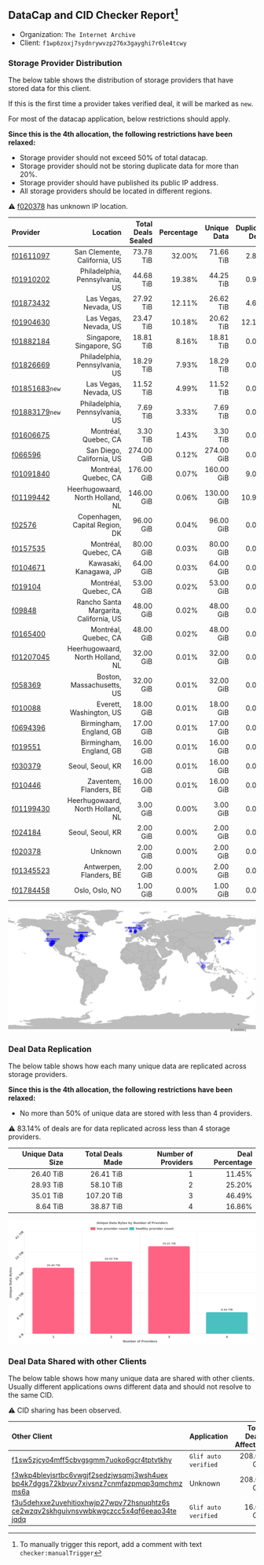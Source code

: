 ## DataCap and CID Checker Report[^1]
 - Organization: `The Internet Archive`
 - Client: `f1wp6zoxj7sydnrywvzp276x3gayghi7r6le4tcwy`
### Storage Provider Distribution
The below table shows the distribution of storage providers that have stored data for this client.

If this is the first time a provider takes verified deal, it will be marked as `new`.

For most of the datacap application, below restrictions should apply.

**Since this is the 4th allocation, the following restrictions have been relaxed:**
 - Storage provider should not exceed 50% of total datacap.
 - Storage provider should not be storing duplicate data for more than 20%.
 - Storage provider should have published its public IP address.
 - All storage providers should be located in different regions.

⚠️ [f020378](https://filfox.info/en/address/f020378) has unknown IP location.

| Provider                                                    |                               Location | Total Deals Sealed | Percentage | Unique Data | Duplicate Deals |
| :---------------------------------------------------------- | -------------------------------------: | -----------------: | ---------: | ----------: | --------------: |
| [f01611097](https://filfox.info/en/address/f01611097)       |           San Clemente, California, US |          73.78 TiB |     32.00% |   71.66 TiB |           2.87% |
| [f01910202](https://filfox.info/en/address/f01910202)       |         Philadelphia, Pennsylvania, US |          44.68 TiB |     19.38% |   44.25 TiB |           0.96% |
| [f01873432](https://filfox.info/en/address/f01873432)       |                  Las Vegas, Nevada, US |          27.92 TiB |     12.11% |   26.62 TiB |           4.67% |
| [f01904630](https://filfox.info/en/address/f01904630)       |                  Las Vegas, Nevada, US |          23.47 TiB |     10.18% |   20.62 TiB |          12.16% |
| [f01882184](https://filfox.info/en/address/f01882184)       |               Singapore, Singapore, SG |          18.81 TiB |      8.16% |   18.81 TiB |           0.00% |
| [f01826669](https://filfox.info/en/address/f01826669)       |         Philadelphia, Pennsylvania, US |          18.29 TiB |      7.93% |   18.29 TiB |           0.00% |
| [f01851683](https://filfox.info/en/address/f01851683)`new`  |                  Las Vegas, Nevada, US |          11.52 TiB |      4.99% |   11.52 TiB |           0.00% |
| [f01883179](https://filfox.info/en/address/f01883179)`new`  |         Philadelphia, Pennsylvania, US |           7.69 TiB |      3.33% |    7.69 TiB |           0.00% |
| [f01606675](https://filfox.info/en/address/f01606675)       |                   Montréal, Quebec, CA |           3.30 TiB |      1.43% |    3.30 TiB |           0.00% |
| [f066596](https://filfox.info/en/address/f066596)           |              San Diego, California, US |         274.00 GiB |      0.12% |  274.00 GiB |           0.00% |
| [f01091840](https://filfox.info/en/address/f01091840)       |                   Montréal, Quebec, CA |         176.00 GiB |      0.07% |  160.00 GiB |           9.09% |
| [f01199442](https://filfox.info/en/address/f01199442)       |       Heerhugowaard, North Holland, NL |         146.00 GiB |      0.06% |  130.00 GiB |          10.96% |
| [f02576](https://filfox.info/en/address/f02576)             |         Copenhagen, Capital Region, DK |          96.00 GiB |      0.04% |   96.00 GiB |           0.00% |
| [f0157535](https://filfox.info/en/address/f0157535)         |                   Montréal, Quebec, CA |          80.00 GiB |      0.03% |   80.00 GiB |           0.00% |
| [f0104671](https://filfox.info/en/address/f0104671)         |                 Kawasaki, Kanagawa, JP |          64.00 GiB |      0.03% |   64.00 GiB |           0.00% |
| [f019104](https://filfox.info/en/address/f019104)           |                   Montréal, Quebec, CA |          53.00 GiB |      0.02% |   53.00 GiB |           0.00% |
| [f09848](https://filfox.info/en/address/f09848)             | Rancho Santa Margarita, California, US |          48.00 GiB |      0.02% |   48.00 GiB |           0.00% |
| [f0165400](https://filfox.info/en/address/f0165400)         |                   Montréal, Quebec, CA |          48.00 GiB |      0.02% |   48.00 GiB |           0.00% |
| [f01207045](https://filfox.info/en/address/f01207045)       |       Heerhugowaard, North Holland, NL |          32.00 GiB |      0.01% |   32.00 GiB |           0.00% |
| [f058369](https://filfox.info/en/address/f058369)           |              Boston, Massachusetts, US |          32.00 GiB |      0.01% |   32.00 GiB |           0.00% |
| [f010088](https://filfox.info/en/address/f010088)           |                Everett, Washington, US |          18.00 GiB |      0.01% |   18.00 GiB |           0.00% |
| [f0694396](https://filfox.info/en/address/f0694396)         |                Birmingham, England, GB |          17.00 GiB |      0.01% |   17.00 GiB |           0.00% |
| [f019551](https://filfox.info/en/address/f019551)           |                Birmingham, England, GB |          16.00 GiB |      0.01% |   16.00 GiB |           0.00% |
| [f030379](https://filfox.info/en/address/f030379)           |                       Seoul, Seoul, KR |          16.00 GiB |      0.01% |   16.00 GiB |           0.00% |
| [f010446](https://filfox.info/en/address/f010446)           |                 Zaventem, Flanders, BE |          16.00 GiB |      0.01% |   16.00 GiB |           0.00% |
| [f01199430](https://filfox.info/en/address/f01199430)       |       Heerhugowaard, North Holland, NL |           3.00 GiB |      0.00% |    3.00 GiB |           0.00% |
| [f024184](https://filfox.info/en/address/f024184)           |                       Seoul, Seoul, KR |           2.00 GiB |      0.00% |    2.00 GiB |           0.00% |
| [f020378](https://filfox.info/en/address/f020378)           |                                Unknown |           2.00 GiB |      0.00% |    2.00 GiB |           0.00% |
| [f01345523](https://filfox.info/en/address/f01345523)       |                Antwerpen, Flanders, BE |           2.00 GiB |      0.00% |    2.00 GiB |           0.00% |
| [f01784458](https://filfox.info/en/address/f01784458)       |                         Oslo, Oslo, NO |           1.00 GiB |      0.00% |    1.00 GiB |           0.00% |

![Provider Distribution](https://raw.githubusercontent.com/data-preservation-programs/filplus-checker-assets/main/filecoin-project/filecoin-plus-large-datasets/issues/52/1671092069245.png)
### Deal Data Replication
The below table shows how each many unique data are replicated across storage providers.

**Since this is the 4th allocation, the following restrictions have been relaxed:**
- No more than 50% of unique data are stored with less than 4 providers.

⚠️ 83.14% of deals are for data replicated across less than 4 storage providers.

| Unique Data Size | Total Deals Made | Number of Providers | Deal Percentage |
| ---------------: | ---------------: | ------------------: | --------------: |
|        26.40 TiB |        26.41 TiB |                   1 |          11.45% |
|        28.93 TiB |        58.10 TiB |                   2 |          25.20% |
|        35.01 TiB |       107.20 TiB |                   3 |          46.49% |
|         8.64 TiB |        38.87 TiB |                   4 |          16.86% |

![Replication Distribution](https://raw.githubusercontent.com/data-preservation-programs/filplus-checker-assets/main/filecoin-project/filecoin-plus-large-datasets/issues/52/1671092072015.png)
### Deal Data Shared with other Clients
The below table shows how many unique data are shared with other clients.
Usually different applications owns different data and should not resolve to the same CID.

⚠️ CID sharing has been observed.

| Other Client                                                                                                                                                                                                              | Application          | Total Deals Affected | Unique CIDs |          Verifier |
| :------------------------------------------------------------------------------------------------------------------------------------------------------------------------------------------------------------------------ | :------------------- | -------------------: | ----------: | ----------------: |
| [f1sw5zjcyo4mff5cbvgsgmm7uoko6gcr4tptvtkhy](https://filfox.info/en/address/f1sw5zjcyo4mff5cbvgsgmm7uoko6gcr4tptvtkhy)                                                                                                     | `Glif auto verified` |           208.00 GiB |           1 | Jonathan Schwartz |
| [f3wkp4blevjsrtbc6vwgjf2sedzjwsqmj3wsh4uex<br/>bp4k7dggs72kbvuv7xivsnz7cnmfazpmqp3qmchmz<br/>ms6a](https://filfox.info/en/address/f3wkp4blevjsrtbc6vwgjf2sedzjwsqmj3wsh4uexbp4k7dggs72kbvuv7xivsnz7cnmfazpmqp3qmchmzms6a) | Unknown              |           208.00 GiB |           1 |           Unknown |
| [f3u5dehxxe2uvehitioxhwjp27wpv72hsnuqhtz6s<br/>ce2wzqv2skhguivnsvwbkwgczcc5x4qf6eeao34te<br/>jqdq](https://filfox.info/en/address/f3u5dehxxe2uvehitioxhwjp27wpv72hsnuqhtz6sce2wzqv2skhguivnsvwbkwgczcc5x4qf6eeao34tejqdq) | `Glif auto verified` |            16.00 GiB |           1 | Jonathan Schwartz |

[^1]: To manually trigger this report, add a comment with text `checker:manualTrigger`
